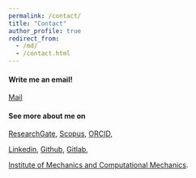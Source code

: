 ```yaml
---
permalink: /contact/
title: "Contact"
author_profile: true
redirect_from: 
  - /md/
  - /contact.html
---
```


#### Write me an email! 
<i class="si si-gmail"></i> [Mail](mailto:hoa.nguyen@ibnm.uni-hannover.de)


#### See more about me on
<i class="si si-researchgate"></i> [ResearchGate](https://www.researchgate.net/profile/Thi_Hoa_Nguyen4), 
<i class="si si-scopus"></i> [Scopus](https://www.scopus.com/authid/detail.uri?authorId=57214830763&amp;eid=2-s2.0-85092249295), 
<i class="si si-orcid"></i> [ORCID](https://orcid.org/0000-0003-0519-5786),

<i class="si si-linkedin"></i> [Linkedin](https://de.linkedin.com/in/thi-hoa-nguyen-270993160), 
<i class="si si-github"></i> [Github](https://github.com/THoaNguye),
<i class="si si-gitlab"></i> [Gitlab](https://gitlab.com/hoa_ng), 

<i class="si si-internetarchive"></i> [Institute of Mechanics and Computational Mechanics](https://www.ibnm.uni-hannover.de/en/nguyenhoa/).
